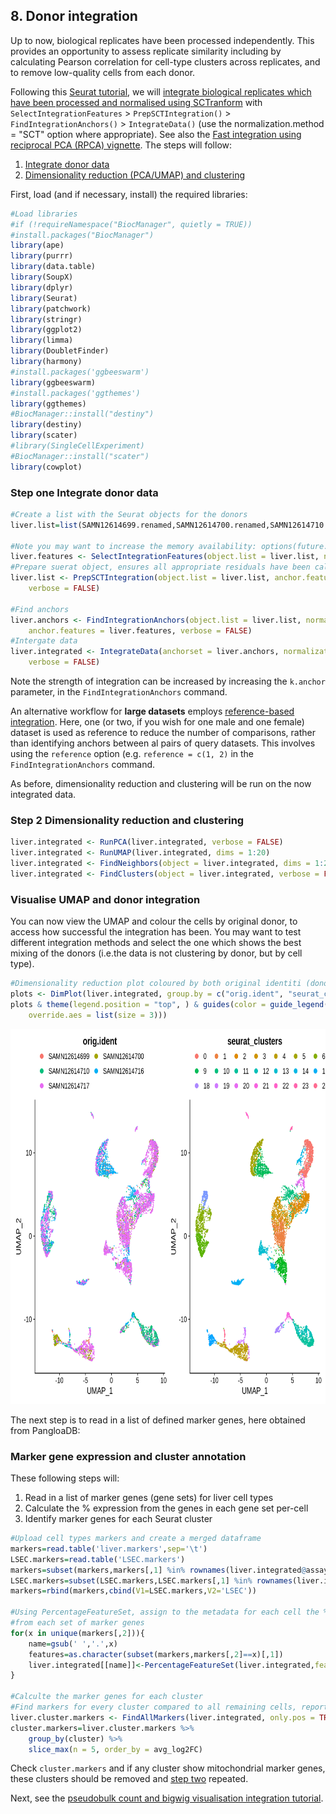 
## 8. Donor integration

Up to now, biological replicates have been processed independently. This provides an opportunity to assess replicate similarity including by calculating Pearson correlation for cell-type clusters across replicates, and to remove low-quality cells from each donor.

Following this [Seurat tutorial](https://satijalab.org/seurat/articles/integration_introduction.html), we will [integrate biological replicates which have been processed and normalised using SCTranform](https://genomebiology.biomedcentral.com/articles/10.1186/s13059-019-1874-1) with `SelectIntegrationFeatures` > `PrepSCTIntegration()` > `FindIntegrationAnchors()` > `IntegrateData()` (use the normalization.method = "SCT" option where appropriate). See also the [Fast integration using reciprocal PCA (RPCA) vignette](https://satijalab.org/seurat/articles/integration_rpca.html). The steps will follow:

1. [Integrate donor data](#Step-one-Integrate-donor-data)
2. [Dimensionality reduction (PCA/UMAP) and clustering](#Step-2-dimensionality-reduction-and-clustering)

First, load (and if necessary, install) the required libraries:
```R
#Load libraries
#if (!requireNamespace("BiocManager", quietly = TRUE))
#install.packages("BiocManager")
library(ape)
library(purrr)
library(data.table)
library(SoupX)
library(dplyr)
library(Seurat)
library(patchwork)
library(stringr)
library(ggplot2)
library(limma)
library(DoubletFinder)
library(harmony)
#install.packages('ggbeeswarm')
library(ggbeeswarm)
#install.packages('ggthemes')
library(ggthemes)
#BiocManager::install("destiny")
library(destiny)
library(scater)
#library(SingleCellExperiment)
#BiocManager::install("scater")
library(cowplot)
```

### Step one Integrate donor data

```R
#Create a list with the Seurat objects for the donors
liver.list=list(SAMN12614699.renamed,SAMN12614700.renamed,SAMN12614710.clusters,SAMN12614716.filtered,SAMN12614717.filtered)

#Note you may want to increase the memory availability: options(future.globals.maxSize = 8000 * 1024^2)
liver.features <- SelectIntegrationFeatures(object.list = liver.list, nfeatures = 3000) #3000
#Prepare suerat object, ensures all appropriate residuals have been calculated
liver.list <- PrepSCTIntegration(object.list = liver.list, anchor.features = liver.features, 
    verbose = FALSE)

#Find anchors
liver.anchors <- FindIntegrationAnchors(object.list = liver.list, normalization.method = "SCT", 
    anchor.features = liver.features, verbose = FALSE)
#Intergate data
liver.integrated <- IntegrateData(anchorset = liver.anchors, normalization.method = "SCT", 
    verbose = FALSE)
```

Note the strength of integration can be increased by increasing the `k.anchor` parameter, in the `FindIntegrationAnchors` command.

An alternative workflow for **large datasets** employs [reference-based integration](https://satijalab.org/seurat/articles/integration_large_datasets.html). Here, one (or two, if you wish for one male and one female) dataset is used as reference to reduce the number of comparisons, rather than identifying anchors between al pairs of query datasets. This involves using the `reference` option (e.g. `reference = c(1, 2)` in the `FindIntegrationAnchors` command. 

As before, dimensionality reduction and clustering will be run on the now integrated data. 

### Step 2 Dimensionality reduction and clustering

```R
liver.integrated <- RunPCA(liver.integrated, verbose = FALSE)
liver.integrated <- RunUMAP(liver.integrated, dims = 1:20)
liver.integrated <- FindNeighbors(object = liver.integrated, dims = 1:20, verbose = FALSE)
liver.integrated <- FindClusters(object = liver.integrated, verbose = FALSE)
```

### Visualise UMAP and donor integration

You can now view the UMAP and colour the cells by original donor, to access how successful the integration has been. You may want to test different integration methods and select the one which shows the best mixing of the donors (i.e.the data is not clustering by donor, but by cell type).

```R
#Dimensionality reduction plot coloured by both original identiti (donor) and seurat clusters (new following donor integrati)
plots <- DimPlot(liver.integrated, group.by = c("orig.ident", "seurat_clusters")) 
plots & theme(legend.position = "top", ) & guides(color = guide_legend(nrow = 3, byrow = TRUE, 
    override.aes = list(size = 3))) 
```

<img src="https://github.com/CebolaLab/scRNA/blob/main/Figures/first_integrated_UMAP.png" height="600">

The next step is to read in a list of defined marker genes, here obtained from PangloaDB:

### Marker gene expression and cluster annotation 

These following steps will:

1. Read in a list of marker genes (gene sets) for liver cell types
2. Calculate the % expression from the genes in each gene set per-cell
3. Identify marker genes for each Seurat cluster

```R
#Upload cell types markers and create a merged dataframe 
markers=read.table('liver.markers',sep='\t')
LSEC.markers=read.table('LSEC.markers')
markers=subset(markers,markers[,1] %in% rownames(liver.integrated@assays$SCT@counts))
LSEC.markers=subset(LSEC.markers,LSEC.markers[,1] %in% rownames(liver.integrated@assays$SCT@counts))
markers=rbind(markers,cbind(V1=LSEC.markers,V2='LSEC'))

#Using PercentageFeatureSet, assign to the metadata for each cell the % gene expression 
#from each set of marker genes
for(x in unique(markers[,2])){
    name=gsub(' ','.',x)
    features=as.character(subset(markers,markers[,2]==x)[,1])
    liver.integrated[[name]]<-PercentageFeatureSet(liver.integrated,features = features, assay = 'RNA')
}

#Calculte the marker genes for each cluster
#Find markers for every cluster compared to all remaining cells, report only the positive ones
liver.cluster.markers <- FindAllMarkers(liver.integrated, only.pos = TRUE, min.pct = 0.25, logfc.threshold = 0.25)
cluster.markers=liver.cluster.markers %>%
    group_by(cluster) %>%
    slice_max(n = 5, order_by = avg_log2FC)
```

Check `cluster.markers` and if any cluster show mitochondrial marker genes, these clusters should be removed and [step two](#Step-2-dimensionality-reduction-and-clustering) repeated. 

Next, see the [pseudobulk count and bigwig visualisation integration tutorial](https://github.com/CebolaLab/scRNA/tree/main/9.pseudobulk_counts_bigwigs).

